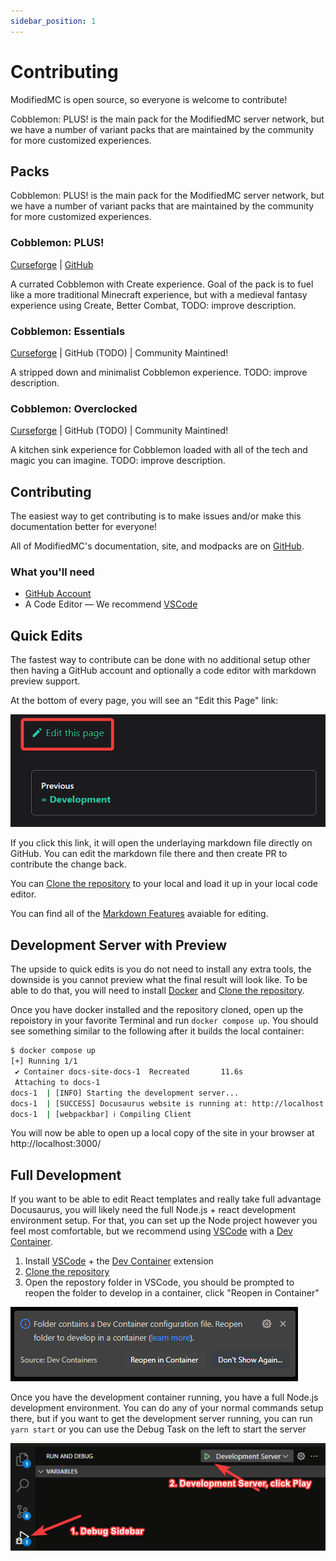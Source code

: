 ```yaml
---
sidebar_position: 1
---
```


# Contributing

ModifiedMC is open source, so everyone is welcome to contribute!

Cobblemon: PLUS! is the main pack for the ModifiedMC server network, but we have a number of variant packs that are maintained by the community for more customized experiences.

## Packs

Cobblemon: PLUS! is the main pack for the ModifiedMC server network, but we have a number of variant packs that are maintained by the community for more customized experiences.

### Cobblemon: PLUS!

[Curseforge](https://www.curseforge.com/minecraft/modpacks/modified-cobblemon-plus) | [GitHub](https://github.com/ModifiedMC/Cobblemon_Plus)

A currated Cobblemon with Create experience. Goal of the pack is to fuel like a more traditional Minecraft experience, but with a medieval fantasy experience using Create, Better Combat, TODO: improve description.

### Cobblemon: Essentials

[Curseforge](https://www.curseforge.com/minecraft/modpacks/modified-cobblemon) | GitHub (TODO) | Community Maintined!

A stripped down and minimalist Cobblemon experience. TODO: improve description.

### Cobblemon: Overclocked

[Curseforge](https://www.curseforge.com/minecraft/modpacks/modified-cobblemon) | GitHub (TODO) | Community Maintined!

A kitchen sink experience for Cobblemon loaded with all of the tech and magic you can imagine. TODO: improve description.

## Contributing

The easiest way to get contributing is to make issues and/or make this documentation better for everyone!

All of ModifiedMC's documentation, site, and modpacks are on [GitHub](https://docs.github.com/en/get-started/start-your-journey/about-github-and-git).

### What you'll need

- [GitHub Account](https://docs.github.com/en/get-started/start-your-journey/creating-an-account-on-github)
- A Code Editor — We recommend [VSCode](https://code.visualstudio.com/)

## Quick Edits

The fastest way to contribute can be done with no additional setup other then having a GitHub account and optionally a code editor with markdown preview support.

At the bottom of every page, you will see an "Edit this Page" link:

![Edit this Page](./img/edit-page.png)

If you click this link, it will open the underlaying markdown file directly on GitHub. You can edit the markdown file there and then create PR to contribute the change back.

You can [Clone the repository](https://docs.github.com/en/repositories/creating-and-managing-repositories/cloning-a-repository) to your local and load it up in your local code editor.

You can find all of the [Markdown Features](https://docusaurus.io/docs/markdown-features) avaiable for editing.

## Development Server with Preview

The upside to quick edits is you do not need to install any extra tools, the downside is you cannot preview what the final result will look like. To be able to do that, you will need to install [Docker](https://docs.docker.com/get-started/get-docker/) and [Clone the repository](https://docs.github.com/en/repositories/creating-and-managing-repositories/cloning-a-repository).

Once you have docker installed and the repository cloned, open up the repoistory in your favorite Terminal and run `docker compose up`. You should see something similar to the following after it builds the local container:

```bash
$ docker compose up
[+] Running 1/1
 ✔ Container docs-site-docs-1  Recreated       11.6s
 Attaching to docs-1
docs-1  | [INFO] Starting the development server...
docs-1  | [SUCCESS] Docusaurus website is running at: http://localhost:3000/
docs-1  | [webpackbar] ℹ Compiling Client
```

You will now be able to open up a local copy of the site in your browser at http://localhost:3000/

## Full Development

If you want to be able to edit React templates and really take full advantage Docusaurus, you will likely need the full Node.js + react development environment setup. For that, you can set up the Node project however you feel most comfortable, but we recommend using [VSCode](https://code.visualstudio.com/) with a [Dev Container](https://marketplace.visualstudio.com/items?itemName=ms-vscode-remote.remote-containers).

1. Install [VSCode](https://code.visualstudio.com/) + the [Dev Container](https://marketplace.visualstudio.com/items?itemName=ms-vscode-remote.remote-containers) extension
2. [Clone the repository](https://docs.github.com/en/repositories/creating-and-managing-repositories/cloning-a-repository)
3. Open the repostory folder in VSCode, you should be prompted to reopen the folder to develop in a container, click "Reopen in Container"

![Reopen in Container](./img/reopen-in-container.png)

Once you have the development container running, you have a full Node.js development environment. You can do any of your normal commands setup there, but if you want to get the development server running, you can run `yarn start` or you can use the Debug Task on the left to start the server

![Debug Server](./img/debug-server.png)
